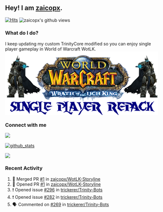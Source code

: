 ## Hey! I am [zaicopx](https://Github.com/zaicopx).
[![Hits](https://hits.seeyoufarm.com/api/count/incr/badge.svg?url=https%3A%2F%2Fgithub.com%2Fzaicopx)](https://github.com/zaicopx)
<img align="center" src="https://gpvc.arturio.dev/zaicopx" alt="zaicopx's github views" />

### What do I do?

I keep updating my custom TrinityCore modified so you can enjoy single player gameplay in World of Warcraft WotLK. 
  <img align="center" src="https://github.com/zaicopx/zaicopx/blob/master/WotLK%20Single%20Player%20Repack--resize.png" />
</a>

### Connect with me
[![](https://img.shields.io/badge/zaicopx%20Discord-Connect%20with%20me!-green)](https://discordapp.com/users/zaicopx)

[![github_stats](https://github-readme-stats.vercel.app/api?username=zaicopx&show_icons=true&theme=tokyonight)](https://github.com/zaicopx)

<!--<a href="https://github-readme-stats.zaicopx.vercel.app/api?username=zaicopx&show_icons=true&theme=dark">
  <img align="center" src="https://github-readme-stats.zaicopx.vercel.app/api?username=zaicopx&show_icons=true&theme=dark" />
</a>-->
<a href="https://github-readme-stats.zaicopx.vercel.app/api?username=zaicopx&show_icons=true&theme=dark">
  <img align="center" src="https://github-readme-stats.vercel.app/api/top-langs/?username=zaicopx&layout=compact&theme=dark" />
</a>

### Recent Activity

<!--START_SECTION:activity-->
1. 🎉 Merged PR [#1](https://github.com/zaicopx/WotLK-Storyline/pull/1) in [zaicopx/WotLK-Storyline](https://github.com/zaicopx/WotLK-Storyline)
2. 💪 Opened PR [#1](https://github.com/zaicopx/WotLK-Storyline/pull/1) in [zaicopx/WotLK-Storyline](https://github.com/zaicopx/WotLK-Storyline)
3. ❗️ Opened issue [#296](https://github.com/trickerer/Trinity-Bots/issues/296) in [trickerer/Trinity-Bots](https://github.com/trickerer/Trinity-Bots)
4. ❗️ Opened issue [#282](https://github.com/trickerer/Trinity-Bots/issues/282) in [trickerer/Trinity-Bots](https://github.com/trickerer/Trinity-Bots)
5. 🗣 Commented on [#269](https://github.com/trickerer/Trinity-Bots/issues/269) in [trickerer/Trinity-Bots](https://github.com/trickerer/Trinity-Bots)
<!--END_SECTION:activity-->
